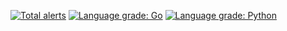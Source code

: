 [![Total alerts](https://img.shields.io/lgtm/alerts/g/mellowdrifter/bgp_infrastructure.svg?logo=lgtm&logoWidth=18)](https://lgtm.com/projects/g/mellowdrifter/bgp_infrastructure/alerts/)
[![Language grade: Go](https://img.shields.io/lgtm/grade/go/g/mellowdrifter/bgp_infrastructure.svg?logo=lgtm&logoWidth=18)](https://lgtm.com/projects/g/mellowdrifter/bgp_infrastructure/context:go)
[![Language grade: Python](https://img.shields.io/lgtm/grade/python/g/mellowdrifter/bgp_infrastructure.svg?logo=lgtm&logoWidth=18)](https://lgtm.com/projects/g/mellowdrifter/bgp_infrastructure/context:python)
